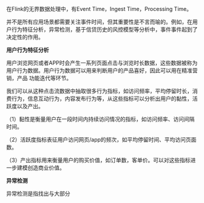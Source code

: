 在Flink的无界数据处理中，有Event Time，Ingest Time，Processing Time。

并不是所有应用场景都需要关注事件时间，但其重要性是不言而喻的。例如，在用户行为特征分析，异常检测，基于信贷历史的风控模型等分析中，事件事件起到了决定性的作用。

**用户行为特征分析**

用户浏览网页或者APP时会产生一系列页面点击与浏览时长数据，这些数据被称为用户行为数据。用户行为数据可以用来判断用户的产品喜好，因此可以用在精准营销，产品
功能迭代等环节。

我们可以从这种点击流数据中抽取很多行为指标，如访问频率，平均停留时长，消费行为，信息互动行为，内容发布行为等，从这些指标可以分析出用户的黏性，活跃度以及产出。

（1）黏性是衡量用户在一段时间内持续访问情况的指标，如访问频率、访问间隔时间。

（2）活跃度指标表征用户访问网页/app的频次，如平均停留时间、平均访问页面数。

（3）产出指标用来衡量用户的购买价值，如订单数，客单价。可以对这些指标进一步建模创造商业价值。

**异常检测**

异常检测是指找出与大部分

